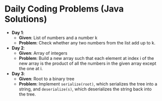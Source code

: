 # Daily Coding Problems (Java Solutions)

- **Day 1**:
  - **Given**: List of numbers and a number k
  - **Problem**: Check whether any two numbers from the list add up to k.
- **Day 2**: 
  - **Given**: Array of integers
  - **Problem**: Build a new array such that each element at index i of the new array is the product of all the numbers in the given array except the one at i.
- **Day 3**: 
  - **Given**: Root to a binary tree
  - **Problem**: Implement `serialize(root)`, which serializes the tree into a string, and `deserialize(s)`, which deserializes the string back into the tree.
